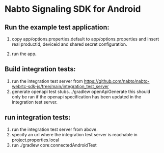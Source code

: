 # Nabto Signaling SDK for Android

## Run the example test application:

1.  copy app/options.properties.default to app/options.properties and insert
    real productid, deviceid and shared secret configuration.

2.  run the app.


## Build integration tests:

1. run the integration test server from https://github.com/nabto/nabto-webrtc-sdk-js/tree/main/integration_test_server
2. generate openapi test stubs. ./gradlew openApiGenerate this should only be ran if the openapi specification has been updated in the integration test server.

## run integration tests:

1. run the integration test server from above.
2. specify an url where the integration test server is reachable in project.properties.local
3. run ./gradlew core:connectedAndroidTest

